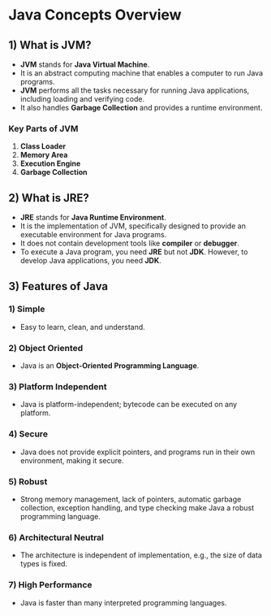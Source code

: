 # Java Concepts Overview

## 1) What is JVM?
- **JVM** stands for **Java Virtual Machine**.
- It is an abstract computing machine that enables a computer to run Java programs.
- **JVM** performs all the tasks necessary for running Java applications, including loading and verifying code.
- It also handles **Garbage Collection** and provides a runtime environment.

### Key Parts of JVM
1. **Class Loader**
2. **Memory Area**
3. **Execution Engine**
4. **Garbage Collection**

## 2) What is JRE?
- **JRE** stands for **Java Runtime Environment**.
- It is the implementation of JVM, specifically designed to provide an executable environment for Java programs.
- It does not contain development tools like **compiler** or **debugger**.
- To execute a Java program, you need **JRE** but not **JDK**. However, to develop Java applications, you need **JDK**.

## 3) Features of Java
### 1) Simple
- Easy to learn, clean, and understand.

### 2) Object Oriented
- Java is an **Object-Oriented Programming Language**.

### 3) Platform Independent
- Java is platform-independent; bytecode can be executed on any platform.

### 4) Secure
- Java does not provide explicit pointers, and programs run in their own environment, making it secure.

### 5) Robust
- Strong memory management, lack of pointers, automatic garbage collection, exception handling, and type checking make Java a robust programming language.

### 6) Architectural Neutral
- The architecture is independent of implementation, e.g., the size of data types is fixed.

### 7) High Performance
- Java is faster than many interpreted programming languages.
